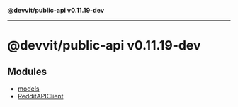**@devvit/public-api v0.11.19-dev**

---

# @devvit/public-api v0.11.19-dev

## Modules

- [models](models/README.md)
- [RedditAPIClient](RedditAPIClient/README.md)

